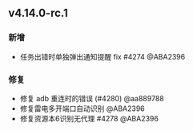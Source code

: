 ## v4.14.0-rc.1

### 新增

- 任务出错时单独弹出通知提醒 fix #4274 @ABA2396

### 修复

- 修复 adb 重连时的错误 (#4280) @aa889788
- 修复雷电多开端口自动识别 @ABA2396
- 修复资源本6识别无代理 #4278 @ABA2396
